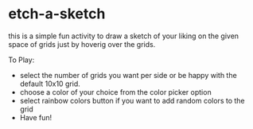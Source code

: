 # etch-a-sketch

this is a simple fun activity to draw a sketch of your liking on the given space of grids just by hoverig over the grids.

To Play:

- select the number of grids you want per side or be happy with the default 10x10 grid.
- choose a color of your choice from the color picker option
- select rainbow colors button if you want to add random colors to the grid
- Have fun! 